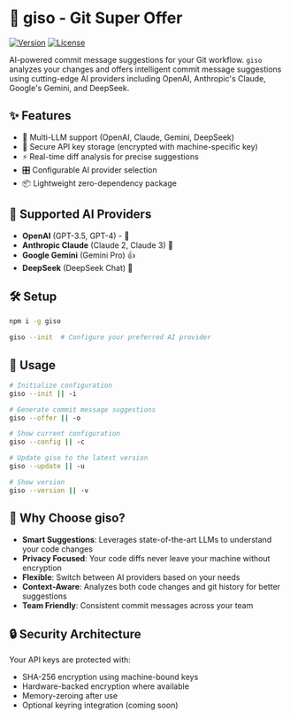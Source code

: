 # 🚀 giso - Git Super Offer

[![Version](https://img.shields.io/npm/v/giso.svg)](https://www.npmjs.com/package/giso)
[![License](https://img.shields.io/badge/license-MIT-blue.svg)](https://opensource.org/licenses/MIT)

AI-powered commit message suggestions for your Git workflow. `giso` analyzes your changes and offers intelligent commit message suggestions using cutting-edge AI providers including OpenAI, Anthropic's Claude, Google's Gemini, and DeepSeek.

## ✨ Features

- 🤖 Multi-LLM support (OpenAI, Claude, Gemini, DeepSeek)
- 🔐 Secure API key storage (encrypted with machine-specific key)
- ⚡️ Real-time diff analysis for precise suggestions
- 🎛️ Configurable AI provider selection
- 📦 Lightweight zero-dependency package

## 🔌 Supported AI Providers

- **OpenAI** (GPT-3.5, GPT-4) - 🤫
- **Anthropic Claude** (Claude 2, Claude 3) 🤫
- **Google Gemini** (Gemini Pro) 👍
- **DeepSeek** (DeepSeek Chat) 🤫

## 🛠️ Setup

```bash
npm i -g giso
```

```bash
giso --init  # Configure your preferred AI provider
```

## 🚀 Usage
```bash
# Initialize configuration
giso --init || -i

# Generate commit message suggestions
giso --offer || -o

# Show current configuration
giso --config || -c

# Update giso to the latest version
giso --update || -u

# Show version
giso --version || -v
```

## 🌟 Why Choose giso?

- **Smart Suggestions**: Leverages state-of-the-art LLMs to understand your code changes
- **Privacy Focused**: Your code diffs never leave your machine without encryption
- **Flexible**: Switch between AI providers based on your needs
- **Context-Aware**: Analyzes both code changes and git history for better suggestions
- **Team Friendly**: Consistent commit messages across your team

## 🔒 Security Architecture

Your API keys are protected with:
- SHA-256 encryption using machine-bound keys
- Hardware-backed encryption where available
- Memory-zeroing after use
- Optional keyring integration (coming soon)

